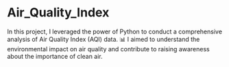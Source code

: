 # Air_Quality_Index
In this project, I leveraged the power of Python to conduct a comprehensive analysis of Air Quality Index (AQI) data. 📊 I aimed to understand the environmental impact on air quality and contribute to raising awareness about the importance of clean air.
